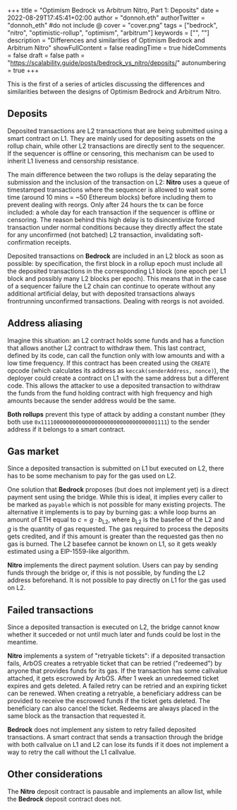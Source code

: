+++
title = "Optimism Bedrock vs Arbitrum Nitro, Part 1: Deposits"
date = 2022-08-29T17:45:41+02:00
author = "donnoh.eth"
authorTwitter = "donnoh_eth" #do not include @
cover = "cover.png"
tags = ["bedrock", "nitro", "optimistic-rollup", "optimism", "arbitrum"]
keywords = ["", ""]
description = "Differences and similarities of Optimism Bedrock and Arbitrum Nitro"
showFullContent = false
readingTime = true
hideComments = false
draft = false
path = "https://scalability.guide/posts/bedrock_vs_nitro/deposits/"
autonumbering = true
+++

This is the first of a series of articles discussing the differences and similarities between the designs of Optimism Bedrock and Arbitrum Nitro.

## Deposits

Deposited transactions are L2 transactions that are being submitted using a smart contract on L1. They are mainly used for depositing assets on the rollup chain, while other L2 transactions are directly sent to the sequencer. If the sequencer is offline or censoring, this mechanism can be used to inherit L1 liveness and censorship resistance.

The main difference between the two rollups is the delay separating the submission and the inclusion of the transaction on L2: **Nitro** uses a queue of timestamped transactions where the sequencer is allowed to wait some time (around 10 mins = ~50 Ethereum blocks) before including them to prevent dealing with reorgs. Only after 24 hours the tx can be force included: a whole day for each transaction if the sequencer is offline or censoring. The reason behind this high delay is to disincentivize forced transaction under normal conditions because they directly affect the state for any unconfirmed (not batched) L2 transaction, invalidating soft-confirmation receipts.

Deposited transactions on **Bedrock** are included in an L2 block as soon as possible: by specification, the first block in a rollup epoch must include all the deposited transactions in the corresponding L1 block (one epoch per L1 block and possibly many L2 blocks per epoch). This means that in the case of a sequencer failure the L2 chain can continue to operate without any additional artificial delay, but with deposited transactions always frontrunning unconfirmed transactions. Dealing with reorgs is not avoided.

## Address aliasing

Imagine this situation: an L2 contract holds some funds and has a function that allows another L2 contract to withdraw them. This last contract, defined by its code, can call the function only with low amounts and with a low time frequency. If this contract has been created using the `CREATE` opcode (which calculates its address as `keccak(senderAddress, nonce)`), the deployer could create a contract on L1 with the same address but a different code. This allows the attacker to use a deposited transaction to withdraw the funds from the fund holding contract with high frequency and high amounts because the sender address would be the same.

**Both rollups** prevent this type of attack by adding a constant number (they both use `0x1111000000000000000000000000000000001111`) to the sender address if it belongs to a smart contract.

## Gas market

Since a deposited transaction is submitted on L1 but executed on L2, there has to be some mechanism to pay for the gas used on L2.

One solution that **Bedrock** proposes (but does not implement yet) is a direct payment sent using the bridge. While this is ideal, it implies every caller to be marked as `payable` which is not possible for many existing projects. The alternative it implements is to pay by burning gas: a while loop burns an amount of ETH equal to $c = g \cdot b_{\text{L2}}$, where $b_{\text{L2}}$ is the basefee of the L2 and $g$ is the quantity of gas requested. The gas required to process the deposits gets credited, and if this amount is greater than the requested gas then no gas is burned. The L2 basefee cannot be known on L1, so it gets weakly estimated using a EIP-1559-like algorithm.

**Nitro** implements the direct payment solution. Users can pay by sending funds through the bridge or, if this is not possible, by funding the L2 address beforehand. It is not possible to pay directly on L1 for the gas used on L2.

## Failed transactions

Since a deposited transaction is executed on L2, the bridge cannot know whether it succeded or not until much later and funds could be lost in the meantime. 

**Nitro** implements a system of "retryable tickets": if a deposited transaction fails, ArbOS creates a retryable ticket that can be retried ("redeemed") by anyone that provides funds for its gas. If the transaction has some callvalue attached, it gets escrowed by ArbOS. After 1 week an unredeemed ticket expires and gets deleted. A failed retry can be retried and an expiring ticket can be renewed. When creating a retryable, a beneficiary address can be provided to receive the escrowed funds if the ticket gets deleted. The beneficiary can also cancel the ticket. Redeems are always placed in the same block as the transaction that requested it.

**Bedrock** does not implement any sistem to retry failed deposited transactions. A smart contract that sends a transaction through the bridge with both callvalue on L1 and L2 can lose its funds if it does not implement a way to retry the call without the L1 callvalue.

## Other considerations

The **Nitro** deposit contract is pausable and implements an allow list, while the **Bedrock** deposit contract does not.
